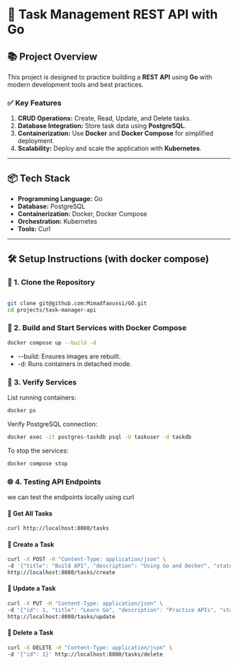 # 🚀 **Task Management REST API with Go**

## 📚 **Project Overview**

This project is designed to practice building a **REST API** using **Go** with modern development tools and best practices.

### ✅ **Key Features**
1. **CRUD Operations:** Create, Read, Update, and Delete tasks.  
2. **Database Integration:** Store task data using **PostgreSQL**.  
3. **Containerization:** Use **Docker** and **Docker Compose** for simplified deployment.  
4. **Scalability:** Deploy and scale the application with **Kubernetes**.  

---

## 📦 **Tech Stack**

- **Programming Language:** Go  
- **Database:** PostgreSQL  
- **Containerization:** Docker, Docker Compose  
- **Orchestration:** Kubernetes  
- **Tools:** Curl  

---


## 🛠️ **Setup Instructions (with docker compose)**

### 📑 1. Clone the Repository


```bash

git clone git@github.com:Mimadfaoussi/GO.git
cd projects/task-manager-api
```

### 🐳 2. Build and Start Services with Docker Compose

```bash
docker compose up --build -d
```
<ul>
<li> --build: Ensures images are rebuilt. </li>
<li> -d: Runs containers in detached mode. </li>
</ul>


### 🔌 3. Verify Services
List running containers:
```bash
docker ps
```

Verify PostgreSQL connection:
```bash
docker exec -it postgres-taskdb psql -U taskuser -d taskdb
```

To stop the services:

```bash
docker compose stop
```

<!-- ## 🛠️ **Setup Instructions (To run it manually)**

### 📑 1. Clone the Repository


```bash

git clone git@github.com:Mimadfaoussi/GO.git
cd projects/task-manager-api
```

### 🐳 2. Set Up PostgreSQL Using Docker

```bash
sudo docker run --name postgres-taskdb \
  -e POSTGRES_DB=taskdb \
  -e POSTGRES_USER=taskuser \
  -e POSTGRES_PASSWORD=taskpassword \
  -p 5432:5432 -d postgres
```

### 🔌 3. Verify Database Connection 

we can verify that by connecting to the container using the following command:

```bash
docker exec -it postgres-taskdb psql -U taskuser -d taskdb
```

### 🗂️ 4. Run Database Schema 

```bash
docker cp /models/schema.sql postgres-taskdb:/schema.sql
docker exec -it postgres-taskdb psql -U taskuser -d taskdb -f /schema.sql
```


## 🚀 Run the Application

### 🛠️ 1. Start the API Server
```bash
go run cmd/main.go
``` -->

### 🌐 4. Testing API Endpoints

we can test the endpoints locally using curl


#### 📌 Get All Tasks

```bash
curl http://localhost:8080/tasks
```


#### 📌 Create a Task

```bash
curl -X POST -H "Content-Type: application/json" \
-d '{"title": "Build API", "description": "Using Go and Docker", "status": "Pending"}' \
http://localhost:8080/tasks/create

```
#### 📌 Update a Task

```bash
curl -X PUT -H "Content-Type: application/json" \
-d '{"id": 1, "title": "Learn Go", "description": "Practice APIs", "status": "Done"}' \
http://localhost:8080/tasks/update
```

#### 📌 Delete a Task

```bash
curl -X DELETE -H "Content-Type: application/json" \
-d '{"id": 1}' http://localhost:8080/tasks/delete

```
